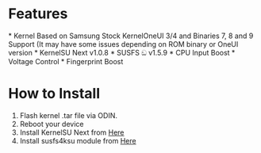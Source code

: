 <h1>Features</h1>
*  Kernel Based on Samsung Stock KernelOneUI 3/4 and Binaries 7, 8 and 9 Support (It may have some issues depending on ROM binary or OneUI version
*  KernelSU Next v1.0.8
*  SUSFS ඞ v1.5.9
*  CPU Input Boost
*  Voltage Control
*  Fingerprint Boost

<h1>How to Install</h1>

1. Flash kernel .tar file via ODIN.
2. Reboot your device
3. Install KernelSU Next from [Here](https://github.com/KernelSU-Next/KernelSU-Next/releases)
4. Install susfs4ksu module from [Here](https://github.com/sidex15/susfs4ksu-module/releases)

